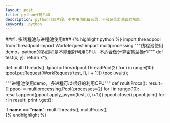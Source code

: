 ```yaml
---
layout: post
title: python代码片段
description: python代码片段，不常用功能备忘录，不会记录太基础的东西。
keywords: python
---
```

###1.  多线程池与进程池使用###
{% highlight python %}
import threadpool
from threadpool import WorkRequest
import multiprocessing
"""线程池使用demo，python的多线程是不能很好利用CPU，不适合做计算密集型操作"""
def test(x, y):
    return x*y; 
    
def multiThreads():
    tpool = threadpool.ThreadPool(2)
    for i in range(10):
        tpool.putRequest(WorkRequest(test, [i, i + 1]))
    tpool.wait();
    
"""进程池使用demo，多进程可以很好的利用CPU"""
def multiProcs():
    result=[]
    ppool = multiprocessing.Pool(processes=2)
    for i in range(10):
        result.append(ppool.apply_async(test, (i, i+1)))
    ppool.close()
    ppool.join()
    for r in result:
        print r.get();
        
if __name__ == "__main__":
    multiThreads();
    multiProcs();    
{% endhighlight %}